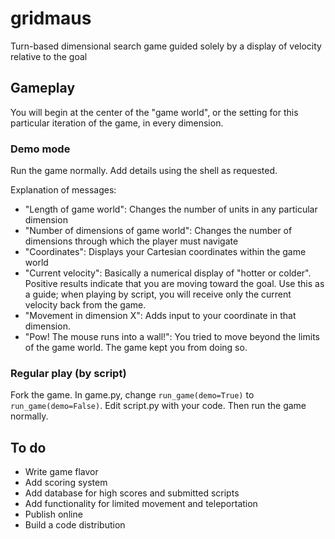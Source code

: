 # gridmaus

Turn-based dimensional search game guided solely by a display of velocity relative to the goal

## Gameplay

You will begin at the center of the "game world", or the setting for this particular iteration of the game, in every dimension.

### Demo mode

Run the game normally. Add details using the shell as requested.

Explanation of messages:

* "Length of game world": Changes the number of units in any particular dimension
* "Number of dimensions of game world": Changes the number of dimensions through which the player must navigate
* "Coordinates": Displays your Cartesian coordinates within the game world
* "Current velocity": Basically a numerical display of "hotter or colder". Positive results indicate that you are moving toward the goal. Use this as a guide; when playing by script, you will receive only the current velocity back from the game.
* "Movement in dimension X": Adds input to your coordinate in that dimension.
* "Pow! The mouse runs into a wall!": You tried to move beyond the limits of the game world. The game kept you from doing so.

### Regular play (by script)

Fork the game. In game.py, change `run_game(demo=True)` to `run_game(demo=False)`. Edit script.py with your code. Then run the game normally.

## To do

* Write game flavor
* Add scoring system
* Add database for high scores and submitted scripts
* Add functionality for limited movement and teleportation
* Publish online
* Build a code distribution
